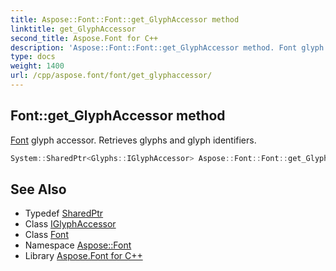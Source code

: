 ```yaml
---
title: Aspose::Font::Font::get_GlyphAccessor method
linktitle: get_GlyphAccessor
second_title: Aspose.Font for C++
description: 'Aspose::Font::Font::get_GlyphAccessor method. Font glyph accessor. Retrieves glyphs and glyph identifiers in C++.'
type: docs
weight: 1400
url: /cpp/aspose.font/font/get_glyphaccessor/
---
```

## Font::get_GlyphAccessor method


[Font](../) glyph accessor. Retrieves glyphs and glyph identifiers.

```cpp
System::SharedPtr<Glyphs::IGlyphAccessor> Aspose::Font::Font::get_GlyphAccessor() override
```

## See Also

* Typedef [SharedPtr](../../../system/sharedptr/)
* Class [IGlyphAccessor](../../../aspose.font.glyphs/iglyphaccessor/)
* Class [Font](../)
* Namespace [Aspose::Font](../../)
* Library [Aspose.Font for C++](../../../)
